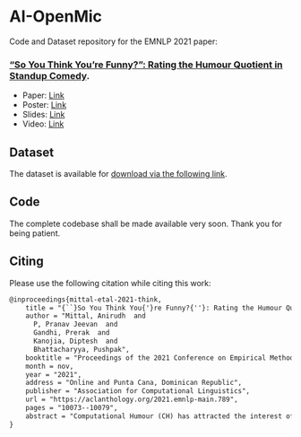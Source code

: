 # AI-OpenMic

Code and Dataset repository for the EMNLP 2021 paper:

### [“So You Think You’re Funny?”: Rating the Humour Quotient in Standup Comedy](http://dipteshkanojia.github.io/publication/emnlp-2021-standup/).

* Paper: [Link](http://dipteshkanojia.github.io/files/emnlp-2021-standup.pdf)
* Poster: [Link](http://dipteshkanojia.github.io/files/poster-emnlp-2021-funny.pdf)
* Slides: [Link](http://dipteshkanojia.github.io/files/ppt-emnlp-2021-funny.pdf)
* Video: [Link](http://dipteshkanojia.github.io/files/video-emnlp-2021-standup.mp4)

## Dataset

The dataset is available for [download via the following link](https://www.cfilt.iitb.ac.in/~diptesh/AI_open_mic_dataset.zip).

## Code

The complete codebase shall be made available very soon. Thank you for being patient.

## Citing
Please use the following citation while citing this work:

```latex
@inproceedings{mittal-etal-2021-think,
    title = "{``}So You Think You{'}re Funny?{''}: Rating the Humour Quotient in Standup Comedy",
    author = "Mittal, Anirudh  and
      P, Pranav Jeevan  and
      Gandhi, Prerak  and
      Kanojia, Diptesh  and
      Bhattacharyya, Pushpak",
    booktitle = "Proceedings of the 2021 Conference on Empirical Methods in Natural Language Processing",
    month = nov,
    year = "2021",
    address = "Online and Punta Cana, Dominican Republic",
    publisher = "Association for Computational Linguistics",
    url = "https://aclanthology.org/2021.emnlp-main.789",
    pages = "10073--10079",
    abstract = "Computational Humour (CH) has attracted the interest of Natural Language Processing and Computational Linguistics communities. Creating datasets for automatic measurement of humour quotient is difficult due to multiple possible interpretations of the content. In this work, we create a multi-modal humour-annotated dataset ({\textasciitilde}40 hours) using stand-up comedy clips. We devise a novel scoring mechanism to annotate the training data with a humour quotient score using the audience{'}s laughter. The normalized duration (laughter duration divided by the clip duration) of laughter in each clip is used to compute this humour coefficient score on a five-point scale (0-4). This method of scoring is validated by comparing with manually annotated scores, wherein a quadratic weighted kappa of 0.6 is obtained. We use this dataset to train a model that provides a {`}funniness{'} score, on a five-point scale, given the audio and its corresponding text. We compare various neural language models for the task of humour-rating and achieve an accuracy of 0.813 in terms of Quadratic Weighted Kappa (QWK). Our {`}Open Mic{'} dataset is released for further research along with the code.",
}
```

